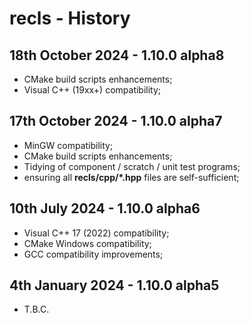 # recls - History


18th October 2024 - 1.10.0 alpha8
---------------------------------

 * CMake build scripts enhancements;
 * Visual C++ (19xx+) compatibility;


17th October 2024 - 1.10.0 alpha7
---------------------------------

 * MinGW compatibility;
 * CMake build scripts enhancements;
 * Tidying of component / scratch / unit test programs;
 * ensuring all **recls/cpp/\*.hpp** files are self-sufficient;


10th July 2024 - 1.10.0 alpha6
-----------------------------

 * Visual C++ 17 (2022) compatibility;
 * CMake Windows compatibility;
 * GCC compatibility improvements;


4th January 2024 - 1.10.0 alpha5
--------------------------------

* T.B.C.


<!-- ########################### end of file ########################### -->

